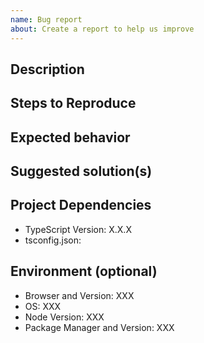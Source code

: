 ```yaml
---
name: Bug report
about: Create a report to help us improve
---
```


## Description
<!-- A clear description of what the bug is -->

## Steps to Reproduce
<!--
Steps to reproduce the behavior:
1. Go to '...'
2. Click on '....'
3. Scroll down to '....'
4. See error
-->

## Expected behavior
<!-- A clear description of what you expected to happen -->

## Suggested solution(s)
<!-- How could we solve this bug. What changes would need to be made -->

## Project Dependencies
- TypeScript Version: X.X.X
- tsconfig.json:
<!-- Paste contents of your tsconfig.json here -->

## Environment (optional)
<!-- Fill if you think it's relevant to your issue -->
- Browser and Version: XXX
- OS: XXX
- Node Version: XXX
- Package Manager and Version: XXX
